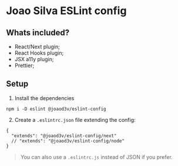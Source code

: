 # Joao Silva ESLint config

## Whats included?

- React/Next plugin;
- React Hooks plugin;
- JSX a11y plugin;
- Prettier;

## Setup

1. Install the dependencies
```
npm i -D eslint @joaod3v/eslint-config
```

2. Create a `.eslintrc.json` file extending the config:
```
{
  "extends": "@joaod3v/eslint-config/next"
  // "extends": "@joaod3v/eslint-config/node"
}
```

> You can also use a `.eslintrc.js` instead of JSON if you prefer.